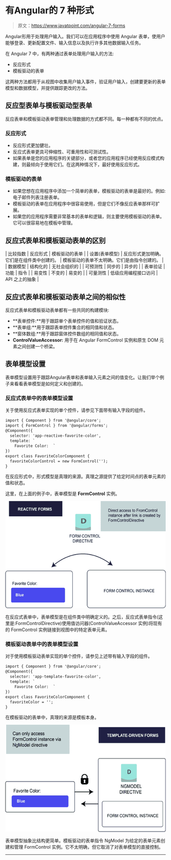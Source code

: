 # 有Angular的 7 种形式

> 原文：<https://www.javatpoint.com/angular-7-forms>

Angular形用于处理用户输入。我们可以在应用程序中使用 Angular 表单，使用户能够登录、更新配置文件、输入信息以及执行许多其他数据输入任务。

在 Angular 7 中，有两种通过表单处理用户输入的方法:

*   反应形式
*   模板驱动的表单

这两种方法都用于从视图中收集用户输入事件，验证用户输入，创建要更新的表单模型和数据模型，并提供跟踪更改的方法。

## 反应型表单与模板驱动型表单

反应表单和模板驱动表单管理和处理数据的方式都不同。每一种都有不同的优点。

### 反应形式

*   反应形式更加健壮。
*   反应式表单更具可伸缩性、可重用性和可测试性。
*   如果表单是您的应用程序的关键部分，或者您的应用程序已经使用反应模式构建，则最倾向于使用它们。在这两种情况下，最好使用反应形式。

### 模板驱动的表单

*   如果您想在应用程序中添加一个简单的表单，模板驱动的表单是最好的。例如:电子邮件列表注册表单。
*   模板驱动的表单在应用程序中很容易使用，但是它们不像反应表单那样可扩展。
*   如果您的应用程序需要非常基本的表单和逻辑，则主要使用模板驱动的表单。它可以很容易地在模板中管理。

## 反应式表单和模板驱动表单的区别

| 比较指数 | 反应形式 | 模板驱动的表单 |
| 设置(表单模型) | 反应形式更加明确。它们是在组件类中创建的。 | 模板驱动的表单不太明确。它们是由指令创建的。 |
| 数据模型 | 结构化的 | 无社会组织的 |
| 可预测性 | 同步的 | 异步的 |
| 表单验证 | 功能 | 指令 |
| 易变性 | 不变的 | 易变的 |
| 可量测性 | 低级应用编程接口访问 | API 之上的抽象 |

## 反应式表单和模板驱动表单之间的相似性

反应式表单和模板驱动表单都有一些共同的构建模块:

*   **表单控件:**用于跟踪单个表单控件的值和验证状态。
*   **表单组:**用于跟踪表单控件集合的相同值和状态。
*   **窗体数组:**用于跟踪窗体控件数组的相同值和状态。
*   **ControlValueAccessor:** 用于在 Angular FormControl 实例和原生 DOM 元素之间创建一个桥梁。

## 表单模型设置

表单模型设置用于跟踪Angular表单和表单输入元素之间的值变化。让我们举个例子来看看表单模型是如何定义和创建的。

### 反应式表单中的表单模型设置

关于使用反应式表单实现的单个控件，请参见下面带有输入字段的组件。

```
import { Component } from '@angular/core';
import { FormControl } from '@angular/forms';
@Component({
  selector: 'app-reactive-favorite-color',
  template: `
    Favorite Color:  `
})
export class FavoriteColorComponent {
  favoriteColorControl = new FormControl('');
}

```

在反应形式中，形式模型是真理的来源。真理之源提供了给定时间点的表单元素的值和状态。

这里，在上面的例子中，表单模型是 **FormControl** 实例。

![Angular 7 Forms](img/a752fb1ca795c6c61af6f13bb9c91e56.png)

在反应式表单中，表单模型是在组件类中明确定义的。之后，反应式表单指令(这里是:FormControlDirective)使用值访问器(ControlValueAccessor 实例)将现有的 FormControl 实例链接到视图中的特定表单元素。

### 模板驱动表单中的表单模型设置

对于使用模板驱动表单实现的单个控件，请参见上述带有输入字段的组件。

```
import { Component } from '@angular/core';
@Component({
  selector: 'app-template-favorite-color',
  template: `
    Favorite Color:  `
})
export class FavoriteColorComponent {
  favoriteColor = '';
}

```

在模板驱动的表单中，真理的来源是模板本身。

![Angular 7 Forms](img/95eb2105b655a4ec1e2a67f678cfe1da.png)

表单模型抽象比结构更简单。模板驱动的表单指令 NgModel 为给定的表单元素创建和管理 FormControl 实例。它不太明确，但它取消了对表单模型的直接控制。

* * *